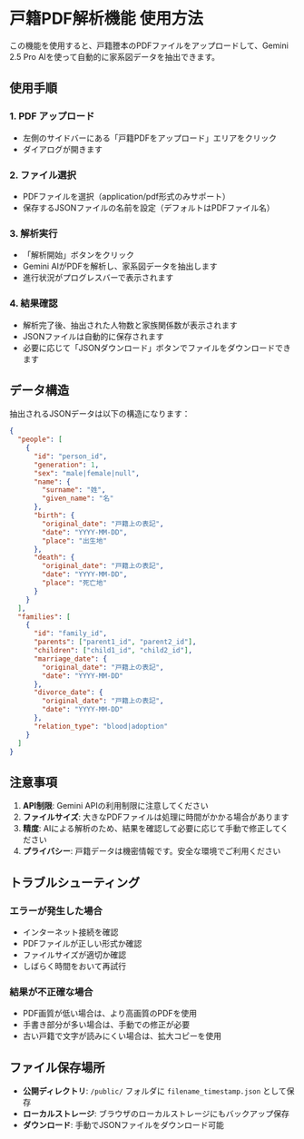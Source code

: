 # 戸籍PDF解析機能 使用方法

この機能を使用すると、戸籍謄本のPDFファイルをアップロードして、Gemini 2.5 Pro AIを使って自動的に家系図データを抽出できます。

## 使用手順

### 1. PDF アップロード
- 左側のサイドバーにある「戸籍PDFをアップロード」エリアをクリック
- ダイアログが開きます

### 2. ファイル選択
- PDFファイルを選択（application/pdf形式のみサポート）
- 保存するJSONファイルの名前を設定（デフォルトはPDFファイル名）

### 3. 解析実行
- 「解析開始」ボタンをクリック
- Gemini AIがPDFを解析し、家系図データを抽出します
- 進行状況がプログレスバーで表示されます

### 4. 結果確認
- 解析完了後、抽出された人物数と家族関係数が表示されます
- JSONファイルは自動的に保存されます
- 必要に応じて「JSONダウンロード」ボタンでファイルをダウンロードできます

## データ構造

抽出されるJSONデータは以下の構造になります：

```json
{
  "people": [
    {
      "id": "person_id",
      "generation": 1,
      "sex": "male|female|null",
      "name": {
        "surname": "姓",
        "given_name": "名"
      },
      "birth": {
        "original_date": "戸籍上の表記",
        "date": "YYYY-MM-DD",
        "place": "出生地"
      },
      "death": {
        "original_date": "戸籍上の表記",
        "date": "YYYY-MM-DD",
        "place": "死亡地"
      }
    }
  ],
  "families": [
    {
      "id": "family_id",
      "parents": ["parent1_id", "parent2_id"],
      "children": ["child1_id", "child2_id"],
      "marriage_date": {
        "original_date": "戸籍上の表記",
        "date": "YYYY-MM-DD"
      },
      "divorce_date": {
        "original_date": "戸籍上の表記",
        "date": "YYYY-MM-DD"
      },
      "relation_type": "blood|adoption"
    }
  ]
}
```

## 注意事項

1. **API制限**: Gemini APIの利用制限に注意してください
2. **ファイルサイズ**: 大きなPDFファイルは処理に時間がかかる場合があります
3. **精度**: AIによる解析のため、結果を確認して必要に応じて手動で修正してください
4. **プライバシー**: 戸籍データは機密情報です。安全な環境でご利用ください

## トラブルシューティング

### エラーが発生した場合
- インターネット接続を確認
- PDFファイルが正しい形式か確認
- ファイルサイズが適切か確認
- しばらく時間をおいて再試行

### 結果が不正確な場合
- PDF画質が低い場合は、より高画質のPDFを使用
- 手書き部分が多い場合は、手動での修正が必要
- 古い戸籍で文字が読みにくい場合は、拡大コピーを使用

## ファイル保存場所

- **公開ディレクトリ**: `/public/` フォルダに `filename_timestamp.json` として保存
- **ローカルストレージ**: ブラウザのローカルストレージにもバックアップ保存
- **ダウンロード**: 手動でJSONファイルをダウンロード可能 